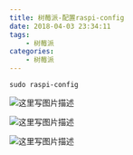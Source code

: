 ```yaml
---
title: 树莓派-配置raspi-config
date: 2018-04-03 23:34:11
tags:
    - 树莓派
categories:
    - 树莓派
---
```


```
sudo raspi-config
```
![这里写图片描述](http://img.blog.csdn.net/20161212233839072?watermark/2/text/aHR0cDovL2Jsb2cuY3Nkbi5uZXQvbW91c2UxNTk4MTg5/font/5a6L5L2T/fontsize/400/fill/I0JBQkFCMA==/dissolve/70/gravity/SouthEast)

![这里写图片描述](http://img.blog.csdn.net/20161212233909697?watermark/2/text/aHR0cDovL2Jsb2cuY3Nkbi5uZXQvbW91c2UxNTk4MTg5/font/5a6L5L2T/fontsize/400/fill/I0JBQkFCMA==/dissolve/70/gravity/SouthEast)

![这里写图片描述](http://img.blog.csdn.net/20161212233957932?watermark/2/text/aHR0cDovL2Jsb2cuY3Nkbi5uZXQvbW91c2UxNTk4MTg5/font/5a6L5L2T/fontsize/400/fill/I0JBQkFCMA==/dissolve/70/gravity/SouthEast)
